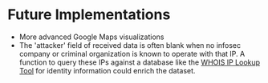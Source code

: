 # Future Implementations

- More advanced Google Maps visualizations
- The 'attacker' field of received data is often blank when no infosec company or
criminal organization is known to operate with that IP.  A function to query
these IPs against a database like the [WHOIS IP Lookup Tool][whois] for identity information
could enrich the dataset.  


[whois]: https://www.ultratools.com/tools/ipWhoisLookup
